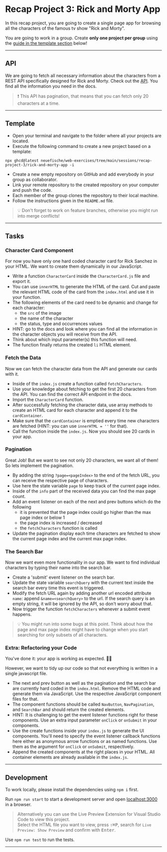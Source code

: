 # Recap Project 3: Rick and Morty App

In this recap project, you are going to create a single page app for browsing all the characters of the famous tv show "Rick and Morty".

You are going to work in a group. Create **only one project per group** using the [guide in the template section](./README.md#template) below!

---

## API

We are going to fetch all necessary information about the characters from a REST API specifically
designed for Rick and Morty. Check out the [API](https://rickandmortyapi.com/). You find all the
information you need in the docs.

> ❗️ This API has pagination, that means that you can fetch only 20 characters at a time.

---

## Template

- Open your terminal and navigate to the folder where all your projects are located.
- Execute the following command to create a new project based on a template:

```
npx ghcd@latest neuefische/web-exercises/tree/main/sessions/recap-project-3/rick-and-morty-app -i
```

- Create a new empty repository on GitHub and add everybody in your group as collaborator.
- Link your remote repository to the created repository on your computer and push the code.
- Each member of the group clones the repository to their local machine.
- Follow the instructions given in the `README.md` file.

> 💡 Don't forget to work on feature branches, otherwise you might run into merge conflicts!

---

## Tasks

### Character Card Component

For now you have only one hard coded character card for Rick Sanchez in your HTML. We want to create
them dynamically in our JavaScript.

- Write a function `CharacterCard` inside the `CharacterCard.js` file and export it.
- You can use `innerHTML` to generate the HTML of the card. Cut and paste the relevant HTML code of the card from the `index.html` and use it in your function.
- The following elements of the card need to be dynamic and change for each character:
  - the `src` of the image
  - the name of the character
  - the status, type and occurrences values
- HINT: go to the docs and look where you can find all the information in the character objects you
  will receive from the API.
- Think about which input parameter(s) this function will need.
- The function finally returns the created `li` HTML element.

### Fetch the Data

Now we can fetch the character data from the API and generate our cards with it.

- Inside of the `index.js` create a function called `fetchCharacters`.
- Use your knowledge about fetching to get the first 20 characters from the API. You can find the
  correct API endpoint in the docs.
- Import the `CharacterCard` function.
- After successfully fetching the character data, use array methods to create an HTML card for each
  character and append it to the `cardContainer`.
- Make sure that the `cardContainer` is emptied every time new characters are fetched (HINT: you can
  use `innerHTML = ''` for that).
- Call the function inside the `index.js`. Now you should see 20 cards in your app.

### Pagination

Great Job! But we want to see not only 20 characters, we want all of them! So lets implement the
pagination.

- By adding the string `?page=<pageIndex>` to the end of the fetch URL, you can receive the
  respective page of characters.
- Use here the state variable `page` to keep track of the current page index.
- Inside of the `info` part of the received data you can find the max page count.
- Add an event listener on each of the next and prev buttons which do the following
  - it is prevented that the page index could go higher than the max page index or below 1
  - the page index is increased / decreased
  - the `fetchCharacters` function is called
- Update the pagination display each time characters are fetched to show the current page index and
  the current max page index.

### The Search Bar

Now we want even more functionality in our app. We want to find individual characters by typing
their name into the search bar.

- Create a 'submit' event listener on the search bar.
- Update the state variable `searchQuery` with the current text inside the search bar every time
  this event is triggered.
- Modify the fetch URL again by adding another url encoded attribute `name`: append
  `&name=<searchQuery>` to the url. If the search query is an empty string, it will be ignored by
  the API, so don't worry about that.
- Now trigger the function `fetchCharacters` whenever a submit event happens.

> 💡 You might run into some bugs at this point. Think about how the page and max page index might
> have to change when you start searching for only subsets of all characters.

### Extra: Refactoring your Code

You've done it: your app is working as expected. 🚀✨

However, we want to tidy up our code so that not everything is written in a single javascript file.

- The next and prev button as well as the pagination and the search bar are currently hard coded in
  the `index.html`. Remove the HTML code and generate them via JavaScript. Use the respective
  JavaScript component files for that.
- The component functions should be called `NavButton`, `NavPagination`, and `SearchBar`
  and should return the created elements.
- HINT: It is challenging to get the event listener functions right for these components. Use an
  extra input parameter `onClick` or `onSubmit` in your components.
- Use the create functions inside your `index.js` to generate the UI components. You'll need to
  specify the event listener callback functions here either as anonymous arrow functions or as named
  functions. Use them as the argument for `onClick` or `onSubmit`, respectively.
- Append the created components at the right places in your HTML. All container elements are already
  available in the `index.js`.

---

## Development

To work locally, please install the dependencies using `npm i` first.

Run `npm run start` to start a development server and open [localhost:3000](http://localhost:3000) in a browser.

> Alternatively you can use the Live Preview Extension for Visual Studio Code to view this project.  
> Select the HTML file you want to view, press <kbd>⇧</kbd><kbd>⌘</kbd><kbd>P</kbd>, search for `Live Preview: Show Preview` and confirm with <kbd>Enter</kbd>.

Use `npm run test` to run the tests.


---